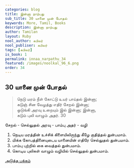 ```yaml
---
categories: blog
title: இன்னா நாற்பது
sub_title: 30 யானை முன் போதல்
keywords: More, Tamil, Books
description: இன்னா நாற்பது
author: Tamilan
layout: Ruby
nool_author: கபிலர்
nool_publiser: கபிலர்
tags: [கபிலர்]
is_book: 1
permalink: innaa_narpathu_34
featured: /images/noolkal_96_6.png
order: 34
---
```



## 30 யானை முன் போதல்

> நெடு மரம் நீள் கோட்டு உயர் பாய்தல் இன்னா;  
>  கடுஞ் சின வேழத்து எதிர் சேறல் இன்னா;  
>  ஒடுங்கி அரவு உறையும் இல் இன்னா; இன்னா,  
>  கடும் புலி வாழும் அதர். 30

சேறல் - செல்லுதல் அரவு - பாம்பு அதர் - வழி

  1. நெடிய மரத்தின் உச்சிக் கிளையிலிருந்து கீழே குதித்தல் துன்பமாம். 
  2. மிக்க கோபத்தினையுடைய யானையின் எதிரே செல்லுதல் துன்பமாம். 
  3. பாம்பு புற்றில் கை வைத்தல் துன்பமாம். 
  4. கொடிய புலிகள் வாழும் வழியில் செல்லுதல் துன்பமாம். 

[அடுத்த பக்கம்](innaa_narpathu_35)